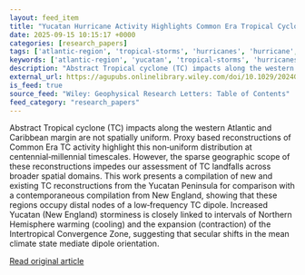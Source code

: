 ```yaml
---
layout: feed_item
title: "Yucatan Hurricane Activity Highlights Common Era Tropical Cyclone Dipole"
date: 2025-09-15 10:15:17 +0000
categories: [research_papers]
tags: ['atlantic-region', 'tropical-storms', 'hurricanes', 'hurricane', 'cyclone']
keywords: ['atlantic-region', 'yucatan', 'tropical-storms', 'hurricanes', 'hurricane', 'cyclone', 'activity']
description: "Abstract Tropical cyclone (TC) impacts along the western Atlantic and Caribbean margin are not spatially uniform"
external_url: https://agupubs.onlinelibrary.wiley.com/doi/10.1029/2024GL113940?af=R
is_feed: true
source_feed: "Wiley: Geophysical Research Letters: Table of Contents"
feed_category: "research_papers"
---
```


Abstract Tropical cyclone (TC) impacts along the western Atlantic and Caribbean margin are not spatially uniform. Proxy based reconstructions of Common Era TC activity highlight this non‐uniform distribution at centennial‐millennial timescales. However, the sparse geographic scope of these reconstructions impedes our assessment of TC landfalls across broader spatial domains. This work presents a compilation of new and existing TC reconstructions from the Yucatan Peninsula for comparison with a contemporaneous compilation from New England, showing that these regions occupy distal nodes of a low‐frequency TC dipole. Increased Yucatan (New England) storminess is closely linked to intervals of Northern Hemisphere warming (cooling) and the expansion (contraction) of the Intertropical Convergence Zone, suggesting that secular shifts in the mean climate state mediate dipole orientation.

[Read original article](https://agupubs.onlinelibrary.wiley.com/doi/10.1029/2024GL113940?af=R)
